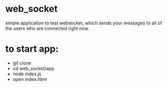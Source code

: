 # web_socket
simple application to test websocket, which sends your messages to all of the users who are connected right now.

# to start app:
  - git clone <current resository link>
  - cd web_socket/app
  - node index.js
  - open index.html
